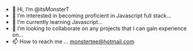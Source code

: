 - 👋 Hi, I’m @itsMonsterT
- 👀 I’m interested in becoming proficient in Javascript full stack...
- 🌱 I’m currently learning Javascript...
- 💞️ I’m looking to collaborate on any projects that I can gain experience on...
- 📫 How to reach me ... monstertee@hotmail.com

<!---
itsMonsterT/itsMonsterT is a ✨ special ✨ repository because its `README.md` (this file) appears on your GitHub profile.
You can click the Preview link to take a look at your changes.
--->
